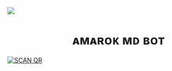 <img src= "https://i.ibb.co/McTFSwF/497fad5dc89b.jpg"/>


<h1 align="center">ᴀᴍᴀʀᴏᴋ ᴍᴅ ʙᴏᴛ<br></h1>
<p align="center">

<a href="https://heroku.com/deploy?template=https://github.com/Diegoson/AMAROK-MD/"><img title="SCAN QR" src="https://img.shields.io/badge/DEPLOY-h?color=black&style=for-the-badge&logo=heroku"></a>
